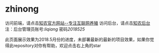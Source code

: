# zhinong
访问前端，请点击[知农官方网站--专注互联网养殖](http://www.blogss.cn)
访问后台，请点击[知农后台](http://www.blogss.cn/admin/)
注：后台管理员账号:*liqiang* 密码*2018525*

此页面展示效果为2018.5月份的进度，未部署最新的最新的项目效果，如果你觉得此repository对你有帮助，欢迎点击右上角的star




